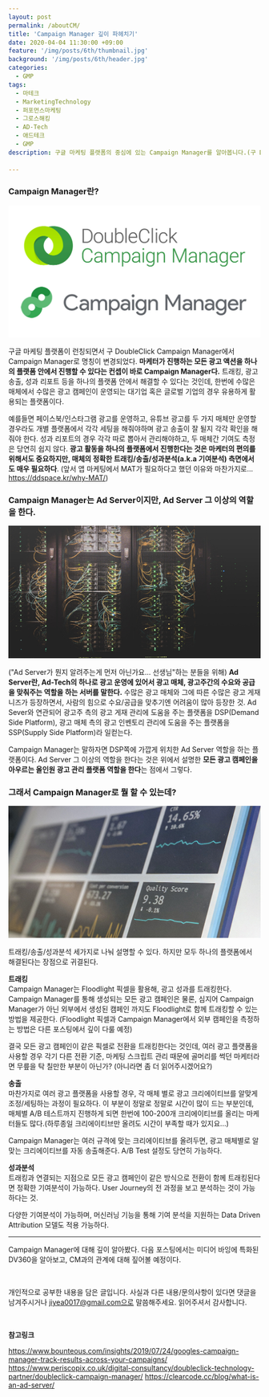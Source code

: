 ```yaml
---
layout: post
permalink: /aboutCM/
title: 'Campaign Manager 깊이 파헤치기'
date: 2020-04-04 11:30:00 +09:00
feature: '/img/posts/6th/thumbnail.jpg'
background: '/img/posts/6th/header.jpg'
categories:
  - GMP
tags:
  - 마테크
  - MarketingTechnology
  - 퍼포먼스마케팅
  - 그로스해킹
  - AD-Tech
  - 애드테크
  - GMP
description: 구글 마케팅 플랫폼의 중심에 있는 Campaign Manager를 알아봅니다.(구 DoubleClick Campaign Manager)

---
```


### Campaign Manager란?

![cm 로고 이미지](/img/posts/6th/cm.jpg)

구글 마케팅 플랫폼이 런칭되면서 구 DoubleClick Campaign Manager에서 Campaign Manager로 명칭이 변경되었다. **마케터가 진행하는 모든 광고 액션을 하나의 플랫폼 안에서 진행할 수 있다는 컨셉이 바로 Campaign Manager다.** 트래킹, 광고 송출, 성과 리포트 등을 하나의 플랫폼 안에서 해결할 수 있다는 것인데, 한번에 수많은 매체에서 수많은 광고 캠페인이 운영되는 대기업 혹은 글로벌 기업의 경우 유용하게 활용되는 플랫폼이다.  



예를들면 페이스북/인스타그램 광고를 운영하고, 유튜브 광고를 두 가지 매체만 운영할 경우라도 개별 플랫폼에서 각각 세팅을 해줘야하며 광고 송출이 잘 될지 각각 확인을 해줘야 한다. 성과 리포트의 경우 각각 따로 뽑아서 관리해야하고, 두 매체간 기여도 측정은 당연히 쉽지 않다. **광고 활동을 하나의 플랫폼에서 진행한다는 것은 마케터의 편의를 위해서도 중요하지만, 매체의 정확한 트래킹/송출/성과분석(a.k.a 기여분석) 측면에서도 매우 필요하다**. (앞서 앱 마케팅에서 MAT가 필요하다고 했던 이유와 마찬가지로... <https://ddspace.kr/why-MAT/>)

### Campaign Manager는 Ad Server이지만, Ad Server 그 이상의 역할을 한다.

![서버 이미지](/img/posts/6th/sever.jpg)

("Ad Server가 뭔지 알려주는게 먼저 아닌가요... 선생님"하는 분들을 위해) **Ad Server란, Ad-Tech의 하나로 광고 운영에 있어서 광고 매체, 광고주간의 수요와 공급을 맞춰주는 역할을 하는 서버를 말한다.** 수많은 광고 매체와 그에 따른 수많은 광고 게재 니즈가 등장하면서, 사람의 힘으로 수요/공급을 맞추기엔 어려움이 많아 등장한 것. Ad Sever와 연관되어 광고주 측의 광고 게재 관리에 도움을 주는 플랫폼을 DSP(Demand Side Platform), 광고 매체 측의 광고 인벤토리 관리에 도움을 주는 플랫폼을 SSP(Supply Side Platform)라 일컫는다.

Campaign Manager는 말하자면 DSP쪽에 가깝게 위치한 Ad Server 역할을 하는 플랫폼이다. Ad Server 그 이상의 역할을 한다는 것은 위에서 설명한 **모든 광고 캠페인을 아우르는 올인원 광고 관리 플랫폼 역할을 한다**는 점에서 그렇다.

### 그래서 Campaign Manager로 뭘 할 수 있는데?

![분석 화면 이미지](/img/posts/6th/analysis.jpg)

트래킹/송출/성과분석 세가지로 나눠 설명할 수 있다. 하지만 모두 하나의 플랫폼에서 해결된다는 장점으로 귀결된다.

**트래킹**<br> Campaign Manager는 Floodlight 픽셀을 활용해, 광고 성과를 트래킹한다. Campaign Manager를 통해 생성되는 모든 광고 캠페인은 물론, 심지어 Campaign Manager가 아닌 외부에서 생성된 캠페인 까지도 Floodlight로 함께 트래킹할 수 있는 방법을 제공한다. (Floodlight 픽셀과 Campaign Manager에서 외부 캠페인을 측정하는 방법은 다른 포스팅에서 깊이 다룰 예정)

결국 모든 광고 캠페인이 같은 픽셀로 전환을 트래킹한다는 것인데, 여러 광고 플랫폼을 사용할 경우 각기 다른 전환 기준, 마케팅 스크립트 관리 때문에 골머리를 썩던 마케터라면 무릎을 탁 칠만한 부분이 아닌가? (아니라면 좀 더 읽어주시겠어요?)

**송출**<br>마찬가지로 여러 광고 플랫폼을 사용할 경우, 각 매체 별로 광고 크리에이티브를 알맞게 조정/세팅하는 과정이 필요하다. 이 부분이 정말로 정말로 시간이 많이 드는 부분인데, 매체별 A/B 테스트까지 진행하게 되면 한번에 100-200개 크리에이티브를 올리는 마케터들도 많다.(하루종일 크리에이티브만 올려도 시간이 부족할 때가 있지요...)

Campaign Manager는 여러 규격에 맞는 크리에이티브를 올려두면, 광고 매체별로 알맞는 크리에이티브를 자동 송출해준다. A/B Test 설정도 당연히 가능하다.

**성과분석**<br>트래킹과 연결되는 지점으로 모든 광고 캠페인이 같은 방식으로 전환이 함께 트래킹된다면 정확한 기여분석이 가능하다. User Journey의 전 과정을 보고 분석하는 것이 가능하다는 것.

다양한 기여분석이 가능하며, 머신러닝 기능을 통해 기여 분석을 지원하는 Data Driven Attribution 모델도 적용 가능하다.

---

Campaign Manager에 대해 깊이 알아봤다. 다음 포스팅에서는 미디어 바잉에 특화된 DV360을 알아보고, CM과의 관계에 대해 짚어볼 예정이다.

<br>

개인적으로 공부한 내용을 담은 글입니다. 사실과 다른 내용/문의사항이 있다면 댓글을 남겨주시거나 jiyea0017@gmail.com으로 말씀해주세요. 읽어주셔서 감사합니다.

<br>

**참고링크**<br>

<https://www.bounteous.com/insights/2019/07/24/googles-campaign-manager-track-results-across-your-campaigns/>
<https://www.periscopix.co.uk/digital-consultancy/doubleclick-technology-partner/doubleclick-campaign-manager/>
<https://clearcode.cc/blog/what-is-an-ad-server/>
